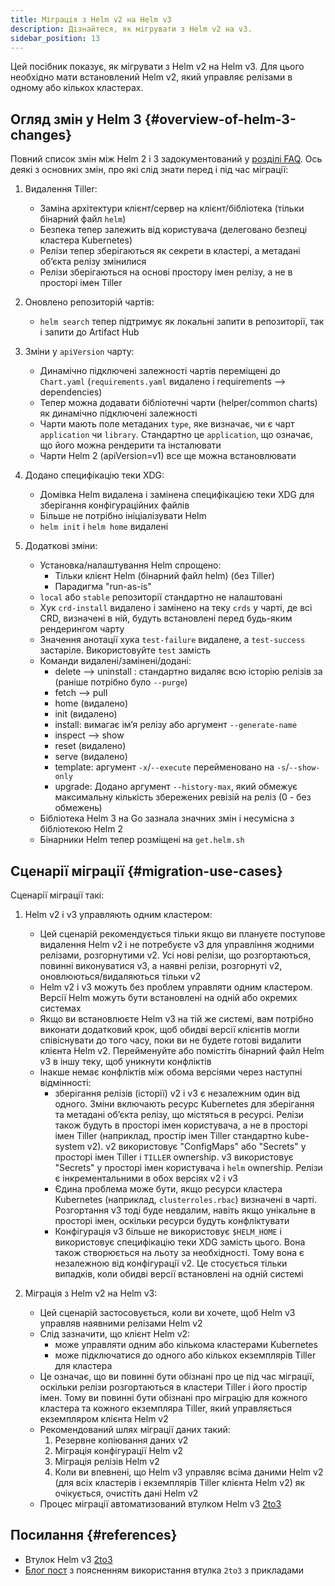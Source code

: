 ```yaml
---
title: Міграція з Helm v2 на Helm v3
description: Дізнайтеся, як мігрувати з Helm v2 на v3.
sidebar_position: 13
---
```


Цей посібник показує, як мігрувати з Helm v2 на Helm v3. Для цього необхідно мати встановлений Helm v2, який управляє релізами в одному або кількох кластерах.

## Огляд змін у Helm 3 {#overview-of-helm-3-changes}

Повний список змін між Helm 2 і 3 задокументований у [розділі FAQ](/faq/changes_since_helm2.md). Ось деякі з основних змін, про які слід знати перед і під час міграції:

1. Видалення Tiller:
   - Заміна архітектури клієнт/сервер на клієнт/бібліотека (тільки бінарний файл `helm`)
   - Безпека тепер залежить від користувача (делеговано безпеці кластера Kubernetes)
   - Релізи тепер зберігаються як секрети в кластері, а метадані обʼєкта релізу змінилися
   - Релізи зберігаються на основі простору імен релізу, а не в просторі імен Tiller

2. Оновлено репозиторій чартів:
   - `helm search` тепер підтримує як локальні запити в репозиторії, так і запити до Artifact Hub

3. Зміни у `apiVersion` чарту:
   - Динамічно підключені залежності чартів переміщені до `Chart.yaml` (`requirements.yaml` видалено і requirements --> dependencies)
   - Тепер можна додавати бібліотечні чарти (helper/common charts) як динамічно підключені залежності
   - Чарти мають поле метаданих `type`, яке визначає, чи є чарт `application` чи `library`. Стандартно це `application`, що означає, що його можна рендерити та інсталювати
   - Чарти Helm 2 (apiVersion=v1) все ще можна встановлювати

4. Додано специфікацію теки XDG:
   - Домівка Helm видалена і замінена специфікацією теки XDG для зберігання конфігураційних файлів
   - Більше не потрібно ініціалізувати Helm
   - `helm init` і `helm home` видалені

5. Додаткові зміни:
   - Установка/налаштування Helm спрощено:
     - Тільки клієнт Helm (бінарний файл helm) (без Tiller)
     - Парадигма "run-as-is"
   - `local` або `stable` репозиторії стандартно не налаштовані
   - Хук `crd-install` видалено і замінено на теку `crds` у чарті, де всі CRD, визначені в ній, будуть встановлені перед будь-яким рендерингом чарту
   - Значення анотації хука `test-failure` видалене, а `test-success` застаріле. Використовуйте `test` замість
   - Команди видалені/замінені/додані:
       - delete --> uninstall : стандартно видаляє всю історію релізів за (раніше потрібно було `--purge`)
       - fetch --> pull
       - home (видалено)
       - init (видалено)
       - install: вимагає імʼя релізу або аргумент `--generate-name`
       - inspect --> show
       - reset (видалено)
       - serve (видалено)
       - template: аргумент `-x`/`--execute` перейменовано на `-s`/`--show-only`
       - upgrade: Додано аргумент `--history-max`, який обмежує максимальну кількість збережених ревізій на реліз (0 - без обмежень)
   - Бібліотека Helm 3 на Go зазнала значних змін і несумісна з бібліотекою Helm 2
   - Бінарники Helm тепер розміщені на `get.helm.sh`

## Сценарії міграції {#migration-use-cases}

Сценарії міграції такі:

1. Helm v2 і v3 управляють одним кластером:
   - Цей сценарій рекомендується тільки якщо ви плануєте поступове видалення Helm v2 і не потребуєте v3 для управління жодними релізами, розгорнутими v2. Усі нові релізи, що розгортаються, повинні виконуватися v3, а наявні релізи, розгорнуті v2, оновлюються/видаляються тільки v2
   - Helm v2 і v3 можуть без проблем управляти одним кластером. Версії Helm можуть бути встановлені на одній або окремих системах
   - Якщо ви встановлюєте Helm v3 на тій же системі, вам потрібно виконати додатковий крок, щоб обидві версії клієнтів могли співіснувати до того часу, поки ви не будете готові видалити клієнта Helm v2. Перейменуйте або помістіть бінарний файл Helm v3 в іншу теку, щоб уникнути конфліктів
   - Інакше немає конфліктів між обома версіями через наступні відмінності:
     - зберігання релізів (історії) v2 і v3 є незалежним один від одного. Зміни включають ресурс Kubernetes для зберігання та метадані обʼєкта релізу, що містяться в ресурсі. Релізи також будуть в просторі імен користувача, а не в просторі імен Tiller (наприклад, простір імен Tiller стандартно kube-system v2). v2 використовує "ConfigMaps" або "Secrets" у просторі імен Tiller і `TILLER` ownership. v3 використовує "Secrets" у просторі імен користувача і `helm` ownership. Релізи є інкрементальними в обох версіях v2 і v3
     - Єдина проблема може бути, якщо ресурси кластера Kubernetes (наприклад, `clusterroles.rbac`) визначені в чарті. Розгортання v3 тоді буде невдалим, навіть якщо унікальне в просторі імен, оскільки ресурси будуть конфліктувати
     - Конфігурація v3 більше не використовує `$HELM_HOME` і використовує специфікацію теки XDG замість цього. Вона також створюється на льоту за необхідності. Тому вона є незалежною від конфігурації v2. Це стосується тільки випадків, коли обидві версії встановлені на одній системі

2. Міграція з Helm v2 на Helm v3:
   - Цей сценарій застосовується, коли ви хочете, щоб Helm v3 управляв наявними релізами Helm v2
   - Слід зазначити, що клієнт Helm v2:
     - може управляти одним або кількома кластерами Kubernetes
     - може підключатися до одного або кількох екземплярів Tiller для кластера
   - Це означає, що ви повинні бути обізнані про це під час міграції, оскільки релізи розгортаються в кластери Tiller і його простір імен. Тому ви повинні бути обізнані про міграцію для кожного кластера та кожного екземпляра Tiller, який управляється екземпляром клієнта Helm v2
   - Рекомендований шлях міграції даних такий:
     1. Резервне копіювання даних v2
     2. Міграція конфігурації Helm v2
     3. Міграція релізів Helm v2
     4. Коли ви впевнені, що Helm v3 управляє всіма даними Helm v2 (для всіх кластерів і екземплярів Tiller клієнта Helm v2) як очікується, очистіть дані Helm v2
   - Процес міграції автоматизований втулком Helm v3 [2to3](https://github.com/helm/helm-2to3)

## Посилання {#references}

   - Втулок Helm v3 [2to3](https://github.com/helm/helm-2to3)
   - [Блог пост](https://helm.sh/blog/migrate-from-helm-v2-to-helm-v3/) з поясненням використання втулка `2to3` з прикладами
